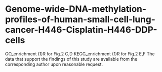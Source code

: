 # Genome-wide-DNA-methylation-profiles-of-human-small-cell-lung-cancer-H446-Cisplatin-H446-DDP-cells
GO_enrichment (1)R for Fig.2 C,D
KEGG_enrichment (1)R for Fig.2 E,F
The data that support the findings of this study are available from the corresponding author upon reasonable request.
